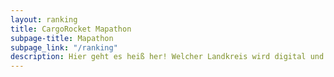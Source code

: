 ```yaml
---
layout: ranking
title: CargoRocket Mapathon
subpage-title: Mapathon
subpage_link: "/ranking"
description: Hier geht es heiß her! Welcher Landkreis wird digital und sorgt für die beste Datengrundlage für Lastenrad-Routing?! Klicke auf deinen Landkreis um herauszufinden wie du Daten beitragen kannst.&#10;&#13; Gewinner gibt es in den Kategorien "neuen Daten" und "Datenqualität". Als "neue Daten" werden alle Poller, Umlaufgitter, Bordsteine und Radwege gezählt, die seit dem 17. April 2021 neu in OSM hinzugekommen sind. Unter "Datenqualität" wird die Vollständigkeit der Informationen zu Radwegen und Barrieren in Prozent angegeben. Hierzu gehören die Oberfläche und Breite des Radwegs, die Breite bei Pollern und die Höhe bei Bordsteinen.
---
```


